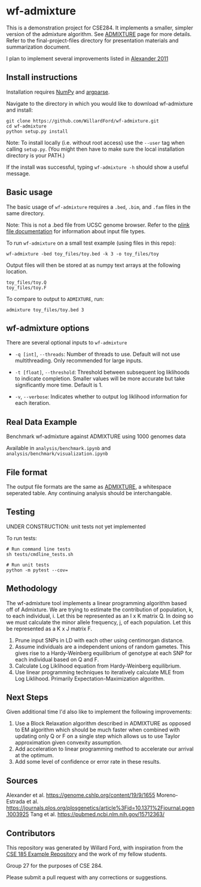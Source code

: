 # wf-admixture

This is a demonstration project for CSE284. It implements a smaller, simpler version of the admixture algorithm. See [ADMIXTURE](https://dalexander.github.io/admixture/index.html) page for more details. Refer to the final-project-files directory for presentation materials and summarization document.

I plan to implement several improvements listed in [Alexander 2011](https://bmcbioinformatics.biomedcentral.com/articles/10.1186/1471-2105-12-246)


## Install instructions

Installation requires [NumPy](https://numpy.org) and [argparse](https://docs.python.org/3/library/argparse.html).

Navigate to the directory in which you would like to download wf-admixture and install:

```
git clone https://github.com/WillardFord/wf-admixture.git
cd wf-admixture
python setup.py install
```
Note: To install locally (i.e. without root access) use the `--user` tag when calling `setup.py`. (You might then have to make sure the local installation directory is your PATH.)

If the install was successful, typing `wf-admixture -h` should show a useful message.

## Basic usage

The basic usage of `wf-admixture` requires a `.bed`, `.bim`, and `.fam` files in the same directory.

Note: This is not a .bed file from UCSC genome browser. Refer to the [plink file documentation](https://www.cog-genomics.org/plink/1.9/formats#bed) for information about input file types.


To run `wf-admixture` on a small test example (using files in this repo):
```
wf-admixture -bed toy_files/toy.bed -k 3 -o toy_files/toy
```

Output files will then be stored at as numpy text arrays at the following location.
```
toy_files/toy.Q
toy_files/toy.F
```

To compare to output to `ADMIXTURE`, run:
```
admixture toy_files/toy.bed 3
```

## wf-admixture options

There are several optional inputs to `wf-admixture`

* `-q [int]`, `--threads`: Number of threads to use. Default will not use multithreading. Only recommended for large inputs.

* `-t [float]`, `--threshold`: Threshold between subsequent log liklihoods to indicate completion. Smaller values will be more accurate but take significantly more time. Default is 1.

* `-v`, `--verbose`: Indicates whether to output log liklihood information for each iteration.


## Real Data Example

Benchmark wf-admixture against ADMIXTURE using 1000 genomes data

Available in `analysis/benchmark.ipynb` and `analysis/benchmark/visualization.ipynb`

## File format

The output file formats are the same as [ADMIXTURE](https://dalexander.github.io/admixture/admixture-manual.pdf), a whitespace seperated table. Any continuing analysis should be interchangable.

## Testing

UNDER CONSTRUCTION: unit tests not yet implemented

To run tests:
```
# Run command line tests
sh tests/cmdline_tests.sh

# Run unit tests
python -m pytest --cov=
```

## Methodology

The wf-admixture tool implements a linear programming algorithm based off of Admixture. We are trying to estimate the contribution of population, k, to each individual, i. Let this be represented as an I x K matrix Q. In doing so we must calculate the minor allele frequency, j, of each population. Let this be represented as a K x J matrix F. 

1. Prune input SNPs in LD with each other using centimorgan distance.
2. Assume individuals are a independent unions of random gametes. This gives rise to a Hardy-Weinberg equilibrium of genotype at each SNP for each individual based on Q and F.
3. Calculate Log Liklihood equation from Hardy-Weinberg equilibrium.
4. Use linear programming techniques to iteratively calculate MLE from Log Liklihood. Primarily Expectation-Maximization algorithm.

## Next Steps

Given additional time I'd also like to implement the following improvements:

1. Use a Block Relaxation algorithm described in ADMIXTURE as opposed to EM algorithm which should be much faster when combined with updating only Q or F on a single step which allows us to use Taylor approximation given convexity assumption.
2. Add acceleration to linear programming method to accelerate our arrival at the optimum.
3. Add some level of confidence or error rate in these results.

## Sources

Alexander et al. https://genome.cshlp.org/content/19/9/1655
Moreno-Estrada et al. https://journals.plos.org/plosgenetics/article%3Fid=10.1371%2Fjournal.pgen.1003925
Tang et al. https://pubmed.ncbi.nlm.nih.gov/15712363/

## Contributors

This repository was generated by Willard Ford, with inspiration from the [CSE 185 Example Repository](https://github.com/gymreklab/cse185-demo-project#readme) and the work of my fellow students.

Group 27 for the purposes of CSE 284.

Please submit a pull request with any corrections or suggestions.

